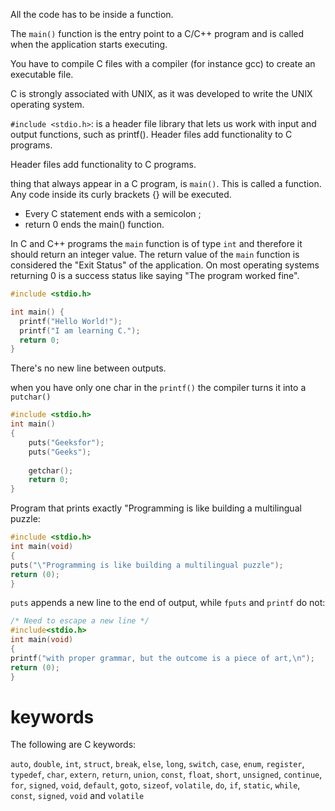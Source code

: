 All the code has to be inside a function.

The `main()` function is the entry point to a C/C++ program and is called when the application starts executing. 

You have to compile C files with a compiler (for instance gcc) to create an
executable file.

C is strongly associated with UNIX, as it was developed to write the UNIX operating system.

`#include <stdio.h>`: is a header file library that lets us work with input and output functions, such as printf(). Header files add functionality to C programs.

Header files add functionality to C programs.

thing that always appear in a C program, is `main()`. This is called a function. Any code inside its curly brackets {} will be executed.

- Every C statement ends with a semicolon ;
- return 0 ends the main() function.

In C and C++ programs the `main` function is of type `int` and therefore it should return an integer value. The return value of the `main` function is considered the "Exit Status" of the application. On most operating systems returning 0 is a success status like saying "The program worked fine".

```c
#include <stdio.h>

int main() {
  printf("Hello World!");
  printf("I am learning C.");
  return 0;
}
```
There's no new line between outputs.

when you have only one char in the `printf()` the compiler turns it into a `putchar()`

```c
#include <stdio.h>
int main()
{
    puts("Geeksfor");
    puts("Geeks");
 
    getchar();
    return 0;
}
```

Program that prints exactly "Programming is like building a multilingual puzzle:

```C
#include <stdio.h>
int main(void)
{
puts("\"Programming is like building a multilingual puzzle");
return (0);
}
```

`puts` appends a new line to the end of output, while `fputs` and `printf` do not:

```C
/* Need to escape a new line */
#include<stdio.h>
int main(void)
{
printf("with proper grammar, but the outcome is a piece of art,\n");
return (0);
}
```

# keywords

The following are C keywords:

`auto`, `double`, `int`, `struct`, `break`, `else`, `long`, `switch`, `case`, `enum`, `register`, `typedef`, `char`, `extern`, `return`, `union`, `const`, `float`, `short`, `unsigned`, `continue`, `for`, `signed`, `void`, `default`, `goto`, `sizeof`, `volatile`, `do`, `if`, `static`, `while`, `const`, `signed`, `void` and `volatile`